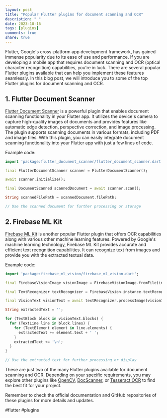 ```yaml
---
layout: post
title: "Popular Flutter plugins for document scanning and OCR"
description: " "
date: 2023-10-16
tags: [plugins]
comments: true
share: true
---
```


Flutter, Google's cross-platform app development framework, has gained immense popularity due to its ease of use and performance. If you are developing a mobile app that requires document scanning and OCR (optical character recognition) capabilities, you're in luck. There are several popular Flutter plugins available that can help you implement these features seamlessly. In this blog post, we will introduce you to some of the top Flutter plugins for document scanning and OCR.

## 1. Flutter Document Scanner

[Flutter Document Scanner](https://pub.dev/packages/flutter_document_scanner) is a powerful plugin that enables document scanning functionality in your Flutter app. It utilizes the device's camera to capture high-quality images of documents and provides features like automatic edge detection, perspective correction, and image processing. The plugin supports scanning documents in various formats, including PDF and image files. With this plugin, you can easily integrate document scanning functionality into your Flutter app with just a few lines of code.

Example code:

```dart
import 'package:flutter_document_scanner/flutter_document_scanner.dart';

final FlutterDocumentScanner scanner = FlutterDocumentScanner();

await scanner.initialize();

final DocumentScanned scannedDocument = await scanner.scan();

String scannedFilePath = scannedDocument.filePath;

// Use the scanned document for further processing or storage
```

## 2. Firebase ML Kit

[Firebase ML Kit](https://pub.dev/packages/firebase_ml_vision) is another popular Flutter plugin that offers OCR capabilities along with various other machine learning features. Powered by Google's machine learning technology, Firebase ML Kit provides accurate and efficient text recognition capabilities. It can recognize text from images and provide you with the extracted textual data.

Example code:

```dart
import 'package:firebase_ml_vision/firebase_ml_vision.dart';

final FirebaseVisionImage visionImage = FirebaseVisionImage.fromFile(imageFile);

final TextRecognizer textRecognizer = FirebaseVision.instance.textRecognizer();

final VisionText visionText = await textRecognizer.processImage(visionImage);

String extractedText = '';

for (TextBlock block in visionText.blocks) {
  for (TextLine line in block.lines) {
    for (TextElement element in line.elements) {
      extractedText += element.text + ' ';
    }
    extractedText += '\n';
  }
}

// Use the extracted text for further processing or display
```

These are just two of the many Flutter plugins available for document scanning and OCR. Depending on your specific requirements, you may explore other plugins like [OpenCV](https://pub.dev/packages/flutter_opencv), [DocScanner](https://pub.dev/packages/flutter_doc_scanner), or [Tesseract OCR](https://pub.dev/packages/tesseract_ocr) to find the best fit for your project.

Remember to check the official documentation and GitHub repositories of these plugins for more details and updates.

#flutter #plugins